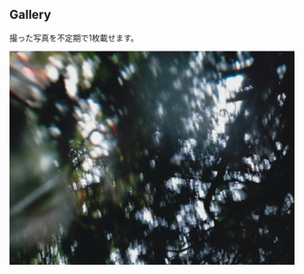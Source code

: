 ## Gallery

撮った写真を不定期で1枚載せます。

<a href="light_-26.jpg" data-lightbox="light_-26"><img src="light_-26.jpg"></a>
